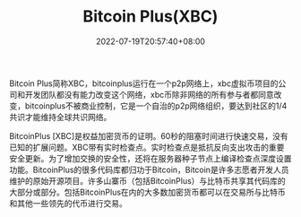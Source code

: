 ﻿---
weight: 
title: "Bitcoin Plus(XBC)"
description: "Bitcoin Plus简称XBC，bitcoinplus运行在一个p2p网络上，xbc虚拟币项目的公司和开发团队都没有能力改变这个网络，xbc币除非网络的所有参与者都同意改变，bitcoinplus不被商业控制，它是一个自治的p2p网络组织，要达到社区的1/4共识才能维持全球共识网络。"
date: 2022-07-19T20:57:40+08:00
lastmod: 2022-07-19T11:12:40+08:00
draft: false
authors: ["Cindy"]
featuredImage: "bitcoin-plusxbc.jpg"
link: "https://bitcoinplus.org/"
tags: ["数字代币","Bitcoin Plus(XBC)"]
categories: ["navigation"]
navigation: ["数字代币"]
lightgallery: true
toc: true
pinned: false
recommend: false
recommend1: false
---
Bitcoin Plus简称XBC，bitcoinplus运行在一个p2p网络上，xbc虚拟币项目的公司和开发团队都没有能力改变这个网络，xbc币除非网络的所有参与者都同意改变，bitcoinplus不被商业控制，它是一个自治的p2p网络组织，要达到社区的1/4共识才能维持全球共识网络。

BitcoinPlus [XBC]是权益加密货币的证明。60秒的阻塞时间进行快速交易，没有已知的扩展问题。XBC带有实时检查点。实时检查点是抵抗反向支出攻击的重要安全更新。为了增加交换的安全性，还将在服务器种子节点上编译检查点深度设置功能。BitcoinPlus的很多代码库都归功于Bitcoin，Bitcoin是许多志愿者开发人员维护的原始开源项目。许多山寨币（包括BitcoinPlus）与比特币共享其代码库的大部分或部分。包括BitcoinPlus在内的大多数加密货币都可以在交易所与比特币和其他一些领先的代币进行交易。